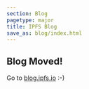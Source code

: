 ```yaml
---
section: Blog
pagetype: major
title: IPFS Blog
save_as: blog/index.html
---
```


## Blog Moved!

Go to [blog.ipfs.io](https://blog.ipfs.io) :-)

